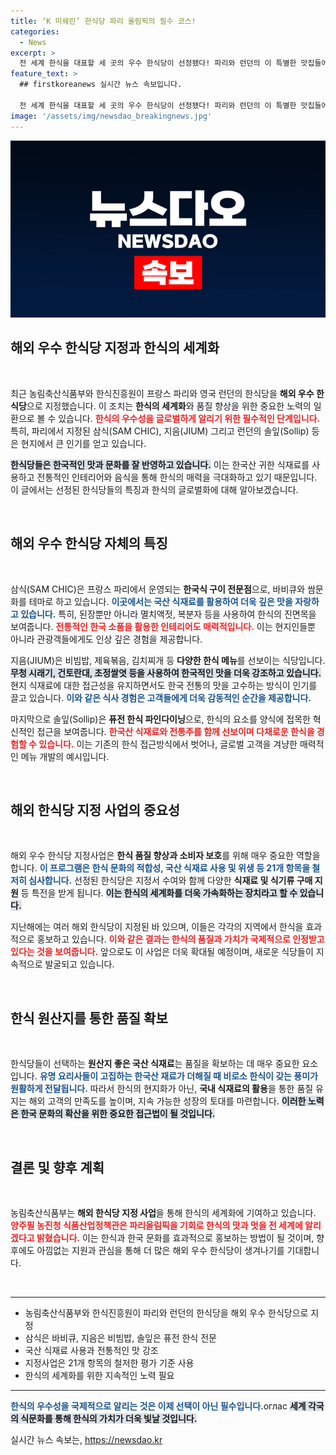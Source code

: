 ```yaml
---
title: ‘K 미쉐린’ 한식당 파리 올림픽의 필수 코스!
categories:
  - News
excerpt: >
  전 세계 한식을 대표할 세 곳의 우수 한식당이 선정됐다! 파리와 런던의 이 특별한 맛집들에서 한국의 진정한 미식을 경험하고, 오는 파리올림픽에서 한식의 매력을 더 알아보세요!
feature_text: >
  ## firstkoreanews 실시간 뉴스 속보입니다.

  전 세계 한식을 대표할 세 곳의 우수 한식당이 선정됐다! 파리와 런던의 이 특별한 맛집들에서 한국의 진정한 미식을 경험하고, 오는 파리올림픽에서 한식의 매력을 더 알아보세요!
image: '/assets/img/newsdao_breakingnews.jpg'
---
```


<p><img src="/assets/img/newsdao_breakingnews.jpg" alt="firstkoreanews 속보" /></p>

<h2 data-ke-size="size26">해외 우수 한식당 지정과 한식의 세계화</h2>

<p data-ke-size="size16">&nbsp;</p>

<p>최근 농림축산식품부와 한식진흥원이 프랑스 파리와 영국 런던의 한식당을 <strong>해외 우수 한식당</strong>으로 지정했습니다. 이 조치는 <strong>한식의 세계화</strong>와 품질 향상을 위한 중요한 노력의 일환으로 볼 수 있습니다. <b><span style="color: #ee2323;">한식의 우수성을 글로벌하게 알리기 위한 필수적인 단계입니다.</span></b> 특히, 파리에서 지정된 삼식(SAM CHIC), 지음(JIUM) 그리고 런던의 솔잎(Sollip) 등은 현지에서 큰 인기를 얻고 있습니다. </p>

<p><b><span style="background-color: #21538527;">한식당들은 한국적인 맛과 문화를 잘 반영하고 있습니다.</span></b> 이는 한국산 귀한 식재료를 사용하고 전통적인 인테리어와 음식을 통해 한식의 매력을 극대화하고 있기 때문입니다. 이 글에서는 선정된 한식당들의 특징과 한식의 글로벌화에 대해 알아보겠습니다.</p>

<p data-ke-size="size16">&nbsp;</p>

<h2 data-ke-size="size26">해외 우수 한식당 자체의 특징</h2>

<p data-ke-size="size16">&nbsp;</p>

<p>삼식(SAM CHIC)은 프랑스 파리에서 운영되는 <strong>한국식 구이 전문점</strong>으로, 바비큐와 쌈문화를 테마로 하고 있습니다. <b><span style="color: #1a5490;">이곳에서는 국산 식재료를 활용하여 더욱 깊은 맛을 자랑하고 있습니다.</span></b> 특히, 된장뿐만 아니라 멸치액젓, 복분자 등을 사용하여 한식의 진면목을 보여줍니다. <b><span style="color: #ee2323;">전통적인 한국 소품을 활용한 인테리어도 매력적입니다.</span></b> 이는 현지인들뿐 아니라 관광객들에게도 인상 깊은 경험을 제공합니다.</p>

<p>지음(JIUM)은 비빔밥, 제육볶음, 김치찌개 등 <strong>다양한 한식 메뉴</strong>를 선보이는 식당입니다. <b><span style="background-color: #21538527;">무청 시래기, 건토란대, 초정쌀엿 등을 사용하여 한국적인 맛을 더욱 강조하고 있습니다.</span></b> 현지 식재료에 대한 접근성을 유지하면서도 한국 전통의 맛을 고수하는 방식이 인기를 끌고 있습니다. <b><span style="color: #1a5490;">이와 같은 식사 경험은 고객들에게 더욱 감동적인 순간을 제공합니다.</span></b></p>

<p>마지막으로 솔잎(Sollip)은 <strong>퓨전 한식 파인다이닝</strong>으로, 한식의 요소를 양식에 접목한 혁신적인 접근을 보여줍니다. <b><span style="color: #ee2323;">한국산 식재료와 전통주를 함께 선보이며 다채로운 한식을 경험할 수 있습니다.</span></b> 이는 기존의 한식 접근방식에서 벗어나, 글로벌 고객을 겨냥한 매력적인 메뉴 개발의 예시입니다.</p>

<p data-ke-size="size16">&nbsp;</p>

<h2 data-ke-size="size26">해외 한식당 지정 사업의 중요성</h2>

<p data-ke-size="size16">&nbsp;</p>

<p>해외 우수 한식당 지정사업은 <strong>한식 품질 향상과 소비자 보호</strong>를 위해 매우 중요한 역할을 합니다. <b><span style="color: #1a5490;">이 프로그램은 한식 문화의 적합성, 국산 식재료 사용 및 위생 등 21개 항목을 철저히 심사합니다.</span></b> 선정된 한식당은 지정서 수여와 함께 다양한 <strong>식재료 및 식기류 구매 지원</strong> 등 특전을 받게 됩니다. <b><span style="background-color: #21538527;">이는 한식의 세계화를 더욱 가속화하는 장치라고 할 수 있습니다.</span></b></p>

<p>지난해에는 여러 해외 한식당이 지정된 바 있으며, 이들은 각각의 지역에서 한식을 효과적으로 홍보하고 있습니다. <b><span style="color: #ee2323;">이와 같은 결과는 한식의 품질과 가치가 국제적으로 인정받고 있다는 것을 보여줍니다.</span></b> 앞으로도 이 사업은 더욱 확대될 예정이며, 새로운 식당들이 지속적으로 발굴되고 있습니다.</p>

<p data-ke-size="size16">&nbsp;</p>

<h2 data-ke-size="size26">한식 원산지를 통한 품질 확보</h2>

<p data-ke-size="size16">&nbsp;</p>

<p>한식당들이 선택하는 <strong>원산지 좋은 국산 식재료</strong>는 품질을 확보하는 데 매우 중요한 요소입니다. <b><span style="color: #1a5490;">유명 요리사들이 고집하는 한국산 재료가 더해질 때 비로소 한식이 갖는 풍미가 원활하게 전달됩니다.</span></b> 따라서 한식의 현지화가 아닌, <strong>국내 식재료의 활용</strong>을 통한 품질 유지는 해외 고객의 만족도를 높이며, 지속 가능한 성장의 토대를 마련합니다. <b><span style="background-color: #21538527;">이러한 노력은 한국 문화의 확산을 위한 중요한 접근법이 될 것입니다.</span></b></p>

<p data-ke-size="size16">&nbsp;</p>

<h2 data-ke-size="size26">결론 및 향후 계획</h2>

<p data-ke-size="size16">&nbsp;</p>

<p>농림축산식품부는 <strong>해외 한식당 지정 사업</strong>을 통해 한식의 세계화에 기여하고 있습니다. <b><span style="color: #ee2323;">양주필 농진청 식품산업정책관은 파리올림픽을 기회로 한식의 맛과 멋을 전 세계에 알리겠다고 밝혔습니다.</span></b> 이는 한식과 한국 문화를 효과적으로 홍보하는 방법이 될 것이며, 향후에도 아낌없는 지원과 관심을 통해 더 많은 해외 우수 한식당이 생겨나기를 기대합니다. </p>

<p data-ke-size="size16">&nbsp;</p>

<hr />

<ul>
<li>농림축산식품부와 한식진흥원이 파리와 런던의 한식당을 해외 우수 한식당으로 지정</li>
<li>삼식은 바비큐, 지음은 비빔밥, 솔잎은 퓨전 한식 전문</li>
<li>국산 식재료 사용과 전통적인 맛 강조</li>
<li>지정사업은 21개 항목의 철저한 평가 기준 사용</li>
<li>한식의 세계화를 위한 지속적인 노력 필요</li>
</ul>

<hr /> 

<p><b><span style="color: #1a5490;">한식의 우수성을 국제적으로 알리는 것은 이제 선택이 아닌 필수입니다.</span></b>оглас <b><span style="background-color: #21538527;">세계 각국의 식문화를 통해 한식의 가치가 더욱 빛날 것입니다.</span></b></p>
실시간 뉴스 속보는, <a href="https://newsdao.kr" rel="dofollow">https://newsdao.kr</a>


